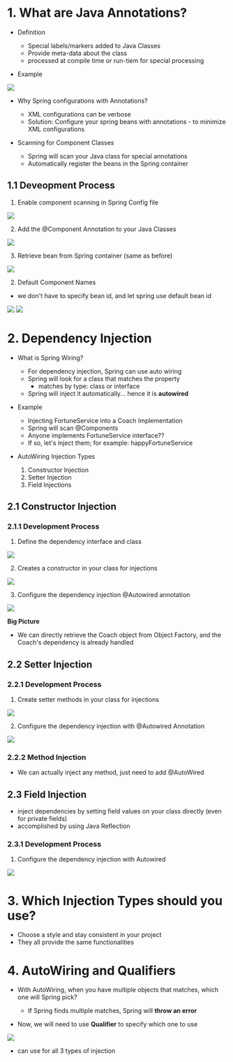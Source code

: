 # 1. What are Java Annotations?

* Definition
    * Special labels/markers added to Java Classes
    * Provide meta-data about the class
    * processed at compile time or run-tiem for special processing

* Example
<img src="img/7_annotations/1.png"/>

* Why Spring configurations with Annotations?
    * XML configurations can be verbose
    * Solution: Configure your spring beans with annotations - to minimize XML configurations

* Scanning for Component Classes
    * Spring will scan your Java class for special annotations
    * Automatically register the beans in the Spring container

## 1.1 Deveopment Process

1. Enable component scanning in Spring Config file
<img src="img/7_annotations/2.png"/>

2. Add the @Component Annotation to your Java Classes
<img src="img/7_annotations/3.png"/>

3. Retrieve bean from Spring container
(same as before)
<img src="img/7_annotations/4.png"/>

2. Default Component Names

* we don't have to specify bean id, and let spring use default bean id

<img src="img/7_annotations/5.png"/>
<img src="img/7_annotations/6.png"/>

# 2. Dependency Injection

* What is Spring Wiring?
    * For dependency injection, Spring can use auto wiring
    * Spring will look for a class that matches the property
        * matches by type: class or interface
    * Spring will inject it automatically... hence it is **autowired**

* Example
    * Injecting FortuneService into a Coach Implementation
    * Spring will scan @Components
    * Anyone implements FortuneService interface??
    * If so, let's inject them; for example: happyFortuneService

* AutoWiring Injection Types
    1. Constructor Injection
    2. Setter Injection
    3. Field Injections

## 2.1 Constructor Injection
### 2.1.1 Development Process
1. Define the dependency interface and class

<img src="img/7_annotations/7.png"/>

2. Creates a constructor in your class for injections

<img src="img/7_annotations/8.png"/>

3. Configure the dependency injection @Autowired annotation

<img src="img/7_annotations/9.png"/>

**Big Picture**

* We can directly retrieve the Coach object from Object Factory, and the Coach's dependency is already handled

## 2.2 Setter Injection

### 2.2.1 Development Process

1. Create setter methods in your class for injections
<img src="img/7_annotations/10.png"/>

2. Configure the dependency injection with @Autowired Annotation
<img src="img/7_annotations/11.png"/>

### 2.2.2 Method Injection
* We can actually inject any method, just need to add @AutoWired

## 2.3 Field Injection

* inject dependencies by setting field values on your class directly (even for private fields)
* accomplished by using Java Reflection

### 2.3.1 Development Process

1. Configure the dependency injection with Autowired 

<img src="img/7_annotations/12.png"/>

# 3. Which Injection Types should you use?

* Choose a style and stay consistent in your project
* They all provide the same functionalities

# 4. AutoWiring and Qualifiers

* With AutoWiring, when you have multiple objects that matches, which one will Spring pick?
    * If Spring finds multiple matches, Spring will **throw an error**

* Now, we will need to use **Qualifier** to specify which one to use

<img src="img/7_annotations/13.png"/>

* can use for all 3 types of injection

